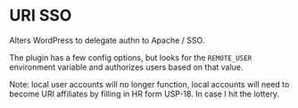 # URI SSO

Alters WordPress to delegate authn to Apache / SSO.

The plugin has a few config options, but looks for the `REMOTE_USER` environment variable and authorizes users based on that value.

Note: local user accounts will no longer function, local accounts will need to become URI affiliates by filling in HR form USP-18.  In case I hit the lottery.